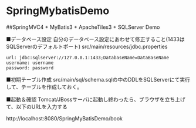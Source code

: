 # SpringMybatisDemo

##SpringMVC4 + MyBatis3 + ApacheTiles3 + SQLServer Demo 

■データベース設定
自分のデータベース設定にあわせて修正すること(1433はSQLServerのデフォルトポート)
src/main/resources/jdbc.properties
```
url: jdbc:sqlserver://127.0.0.1:1433;DatabaseName=DataBaseName
username: username
password: password
```
■初期テーブル作成
src/main/sql/schema.sqlの中のDDLをSQLServerにて実行して、テーブルを作成しておく。

■起動＆確認
Tomcat/JBossサーバに起動し終わったら、ブラウザを立ち上げて、以下のURLを入力する

http://localhost:8080/SpringMyBatisDemo/book


